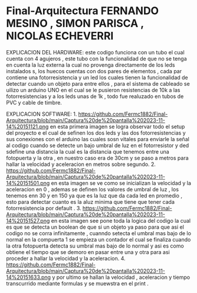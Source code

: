 # Final-Arquitectura FERNANDO MESINO , SIMON PARISCA , NICOLAS ECHEVERRI

EXPLICACION DEL HARDWARE:
este codigo funciona con un tubo el cual cuenta con 4 agujeros , este tubo con la funcionalidad de que no se tenga en cuenta la luz externa la cual no provenga directamente de los leds instalados s, los huecos cuentas con dos pares de elementos , cada par contiene una fotorresistencia  y un led los cuales tienen la funcionalidad de detectar cuando un objeto para entre ellos , para  el sistema de cableado se uilizo un arduino UNO en el cual se le pusieron resistencias de 10k a las fotorresistencias y a los leds unas de 1k , todo fue realuzado en tubos de PVC y cable de timbre.

EXPLICACION SOFTWARE:
1.
https://github.com/Fermc1882/Final-Arquitectura/blob/main/Captura%20de%20pantalla%202023-11-14%20151121.png
en esta primera imagen se logra observar todo el setup del proyecto  e el cual de sefinen los dos leds y las dos fotorresistencias y sus conexiones con el arduino las cuales sosn vitales para enviarle la 
señal al codigo cuando se detecte un bajo umbral de luz en el fotorresistor y ded sdefine una distancia la cual es la distancia que tenemos entre una fotopuerta y la otra , en nuestro caso era de 30cm y se paso
a metros para hallar la velocidad y aceleracion en metros sobre segundo.
2.
https://github.com/Fermc1882/Final-Arquitectura/blob/main/Captura%20de%20pantalla%202023-11-14%20151501.png
en esta imagen se ve como se inicializan la velocidad y la aceleracion en 0 , ademas se definen los valores de umbral de luz , los tenemos enn 30 y en 150 ya que es la luz que da cada led en promedio ,
esto para detectar cuanto es la aluz minima que tiene que tener cada fotorresistencia por default .
3.
https://github.com/Fermc1882/Final-Arquitectura/blob/main/Captura%20de%20pantalla%202023-11-14%20151527.png
en esta imagen see pone toda la logica del codigo la cual es que se detecta un boolean de que si un objeto ya paso para que asi el codigo no se corra infinitamente , cuanndo setecta el umbral mas 
bajo de lo normal en la compuerta 1 se empieza un contador el cual se finaliza cuando la otra fotopuerta detecta su umbral mas bajo de lo normal y asi es como obtiene el tiempo que se demoro en pasar entre una y otra para asi proceder a hallar la velocidad y la aceleracion.
4.
https://github.com/Fermc1882/Final-Arquitectura/blob/main/Captura%20de%20pantalla%202023-11-14%20151633.png
y por ultimo se hallan la velocidad , aceleracion y tiempo transcurrido mediante formulas y se muewstra en el print .




